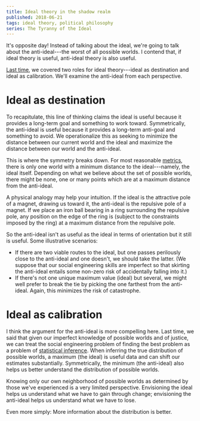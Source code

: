```yaml
---
title: Ideal theory in the shadow realm
published: 2018-06-21
tags: ideal theory, political philosophy
series: The Tyranny of the Ideal
---
```


It's opposite day! Instead of talking about the ideal, we're going to talk about the anti-ideal---the worst of all possible worlds. I contend that, if ideal theory is useful, anti-ideal theory is also useful.

[Last time](/posts/ideal-calibration/), we covered two roles for ideal theory---ideal as destination and ideal as calibration. We'll examine the anti-ideal from each perspective.

# Ideal as destination

To recapitulate, this line of thinking claims the ideal is useful because it provides a long-term goal and something to work toward. Symmetrically, the anti-ideal is useful because it provides a long-term anti-goal and something to avoid. We operationalize this as seeking to minimize the distance between our current world and the ideal and maximize the distance between our world and the anti-ideal.

This is where the symmetry breaks down. For most reasonable [metrics](https://en.wikipedia.org/wiki/Metric_(mathematics)), there is only one world with a minimum distance to the ideal---namely, the ideal itself. Depending on what we believe about the set of possible worlds, there might be none, one or many points which are at a maximum distance from the anti-ideal.

<!--more-->

A physical analogy may help your intuition. If the ideal is the attractive pole of a magnet, drawing us toward it, the anti-ideal is the repulsive pole of a magnet. If we place an iron ball bearing in a ring surrounding the repulsive pole, any position on the edge of the ring is (subject to the constraints imposed by the ring) at a maximum distance from the repulsive pole.

So the anti-ideal isn't as useful as the ideal in terms of orientation but it still is useful. Some illustrative scenarios:

- If there are two viable routes to the ideal, but one passes perilously close to the anti-ideal and one doesn't, we should take the latter. (We suppose that our social engineering skills are imperfect so that skirting the anti-ideal entails some non-zero risk of accidentally falling into it.)
- If there's not one unique maximum value (ideal) but several, we might well prefer to break the tie by picking the one farthest from the anti-ideal. Again, this minimizes the risk of catastrophe.

# Ideal as calibration

I think the argument for the anti-ideal is more compelling here. Last time, we said that given our imperfect knowledge of possible worlds and of justice, we can treat the social engineering problem of finding the best problem as a problem of [statistical inference](https://en.wikipedia.org/wiki/Statistical_inference). When inferring the true distribution of possible worlds, a maximum (the ideal) is useful data and can shift our estimates substantially. Symmetrically, the minimum (the anti-ideal) also helps us better understand the distribution of possible worlds.

Knowing only our own neighborhood of possible worlds as determined by those we've experienced is a very limited perspective. Envisioning the ideal helps us understand what we have to gain through change; envisioning the anti-ideal helps us understand what we have to lose.

Even more simply: More information about the distribution is better.

